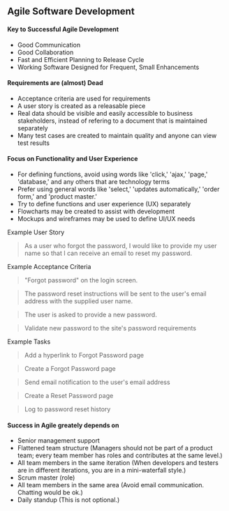 ## Agile Software Development

#### Key to Successful Agile Development
* Good Communication
* Good Collaboration
* Fast and Efficient Planning to Release Cycle
* Working Software Designed for Frequent, Small Enhancements

#### Requirements are (almost) Dead
* Acceptance criteria are used for requirements
* A user story is created as a releasable piece
* Real data should be visible and easily accessible to business stakeholders, instead of refering to a document that is maintained separately
* Many test cases are created to maintain quality and anyone can view test results

#### Focus on Functionality and User Experience
* For defining functions, avoid using words like 'click,' 'ajax,' 'page,' 'database,' and any others that are technology terms
* Prefer using general words like 'select,' 'updates automatically,' 'order form,' and 'product master.'
* Try to define functions and user experience (UX) separately
* Flowcharts may be created to assist with development
* Mockups and wireframes may be used to define UI/UX needs

Example User Story
>As a user who forgot the password, I would like to provide my user name so that I can receive an email to reset my password.

Example Acceptance Criteria
>"Forgot password" on the login screen.

>The password reset instructions will be sent to the user's email address with the supplied user name.

>The user is asked to provide a new password.

>Validate new password to the site's password requirements

Example Tasks
>Add a hyperlink to Forgot Password page

>Create a Forgot Password page

>Send email notification to the user's email address

>Create a Reset Password page

>Log to password reset history




#### Success in Agile greately depends on
* Senior management support
* Flattened team structure (Managers should not be part of a product team; every team member has roles and contributes at the same level.)
* All team members in the same iteration (When developers and testers are in different iterations, you are in a mini-waterfall style.)
* Scrum master (role)
* All team members in the same area (Avoid email communication. Chatting would be ok.)
* Daily standup (This is not optional.)

